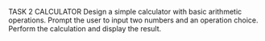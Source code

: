 TASK 2
CALCULATOR
Design a simple calculator with basic arithmetic operations.
Prompt the user to input two numbers and an operation choice.
Perform the calculation and display the result.
